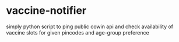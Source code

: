 # vaccine-notifier
simply python script to ping public cowin api and check availability of vaccine slots for given pincodes and age-group preference
